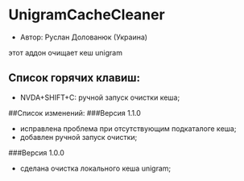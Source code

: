 # UnigramCacheCleaner

* Автор: Руслан Долованюк (Украина)

этот аддон очищает кеш unigram

## Список горячих клавиш:
* NVDA+SHIFT+C: ручной запуск очистки кеша;

##Список изменений:
###Версия 1.1.0
* исправлена проблема при отсутствующим подкаталоге кеша;
* добавлен ручной запуск очистки;

###Версия 1.0.0
* сделана очистка локального кеша unigram;
